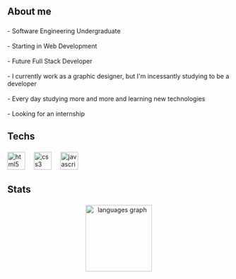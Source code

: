 <h2 align="left">About me</h2>

###

<p align="left">- Software Engineering Undergraduate<br><br>- Starting in Web Development<br><br>- Future Full Stack Developer<br><br>- I currently work as a graphic designer, but I'm incessantly studying to be a developer<br><br>- Every day studying more and more and learning new technologies<br><br>- Looking for an internship</p>

###

<h2 align="left">Techs</h2>

###

<div align="left">
  <img src="https://skillicons.dev/icons?i=html" height="40" alt="html5 logo"  />
  <img width="12" />
  <img src="https://skillicons.dev/icons?i=css" height="40" alt="css3 logo"  />
  <img width="12" />
  <img src="https://skillicons.dev/icons?i=js" height="40" alt="javascript logo"  />
</div>

###

<h2 align="left">Stats</h2>

###

<div align="center">
  <img src="https://github-readme-stats.vercel.app/api/top-langs?username=eduardokozerski&locale=en&hide_title=false&layout=compact&card_width=320&langs_count=5&theme=synthwave&hide_border=false&order=2" height="150" alt="languages graph"  />
</div>

###

<div align="left">
</div>

###
